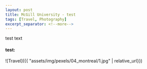 ```yaml
---
layout: post
title: McGill University - test
tags: [Travel, Photography]
excerpt_separator: <!--more-->
---
```


test text <br/>   
<!--more-->
  
#### test:  
![Travel]({{ "assets/img/pexels/04_montreal/1.jpg" | relative_url}})
